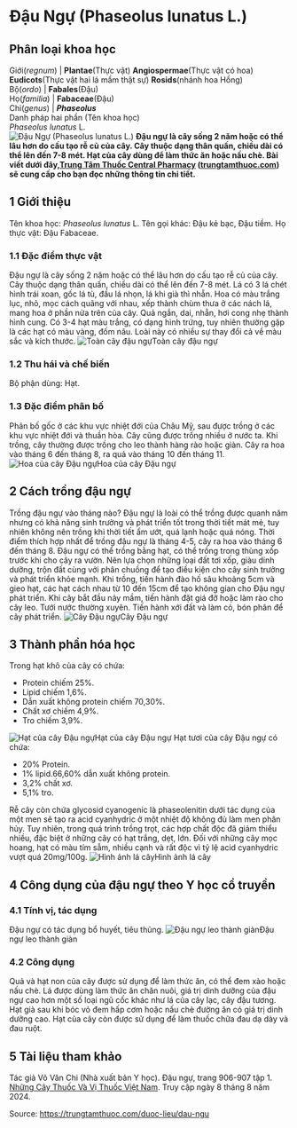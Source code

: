 # Đậu Ngự (Phaseolus lunatus L.)

Phân loại khoa học  
---  
Giới(_regnum_) |  **Plantae**(Thực vật) **Angiospermae**(Thực vật có hoa) **Eudicots**(Thực vật hai lá mầm thật sự) **Rosids**(nhánh hoa Hồng)  
Bộ(_ordo_) | **Fabales**(Đậu)  
Họ(_familia_) | **Fabaceae**(Đậu)  
Chi(_genus_) | **_Phaseolus_**  
Danh pháp hai phần (Tên khoa học)  
_Phaseolus lunatus_ L.  
![Đậu Ngự \(Phaseolus lunatus L.\)](https://trungtamthuoc.com/images/others/cay-dau-ngu-6-8588.jpg)
**Đậu ngự là cây sống 2 năm hoặc có thể lâu hơn do cấu tạo rễ củ của cây. Cây thuộc dạng thân quấn, chiều dài có thể lên đến 7-8 mét. Hạt của cây dùng để làm thức ăn hoặc nấu chè. Bài viết dưới đây,[Trung Tâm Thuốc Central Pharmacy](https://trungtamthuoc.com/ "Trung Tâm Thuốc Central Pharmacy") ([trungtamthuoc.com](https://trungtamthuoc.com/ "trungtamthuoc.com")) sẽ cung cấp cho bạn đọc những thông tin chi tiết.**
##  1 Giới thiệu
Tên khoa học: _Phaseolus lunatus_ L.
Tên gọi khác: Đậu kẻ bạc, Đậu tiềm.
Họ thực vật: Đậu Fabaceae.
### 1.1 Đặc điểm thực vật
Đậu ngự là cây sống 2 năm hoặc có thể lâu hơn do cấu tạo rễ củ của cây. Cây thuộc dạng thân quấn, chiều dài có thể lên đến 7-8 mét.
Lá có 3 lá chét hình trái xoan, gốc lá tù, đầu lá nhọn, lá khi già thì nhẵn.
Hoa có màu trắng lục, nhỏ, mọc cách quãng với nhau, xếp thành chùm thưa ở các nách lá, mang hoa ở phần nửa trên của cây.
Quả ngắn, dai, nhẵn, hơi cong nhẹ thành hình cung.
Có 3-4 hạt màu trắng, có dạng hình trứng, tuy nhiên thường gặp là các hạt có màu vàng, đốm nâu. Loài này có nhiều sự thay đổi cả về màu sắc và kích thước.
![Toàn cây đậu ngự](https://trungtamthuoc.com/images/item/cay-dau-ngu.jpg)Toàn cây đậu ngự
### 1.2 Thu hái và chế biến
Bộ phận dùng: Hạt.
### 1.3 Đặc điểm phân bố
Phân bố gốc ở các khu vực nhiệt đới của Châu Mỹ, sau được trồng ở các khu vực nhiệt đới và thuần hòa. Cây cũng được trồng nhiều ở nước ta.
Khi trồng, cây thường được trồng cho leo thành hàng rào hoặc giàn.
Cây ra hoa vào tháng 6 đến tháng 8, ra quả vào tháng 10 đến tháng 11.
![Hoa của cây Đậu ngự](https://trungtamthuoc.com/images/item/cay-dau-ngu-0.jpg)Hoa của cây Đậu ngự
##  2 Cách trồng đậu ngự
Trồng đậu ngự vào tháng nào? Đậu ngự là loài có thể trồng được quanh năm nhưng có khả năng sinh trưởng và phát triển tốt trong thời tiết mát mẻ, tuy nhiên không nên trồng khi thời tiết ẩm ướt, quá lạnh hoặc quá nóng. Thời điểm thích hợp nhất để trồng đậu ngự là tháng 4-5, cây ra hoa vào tháng 6 đến tháng 8.
Đậu ngự có thể trồng bằng hạt, có thể trồng trong thùng xốp trước khi cho cây ra vườn.
Nên lựa chọn những loại đất tơi xốp, giàu dinh dưỡng, trộn đất cùng với phân chuồng để tạo điều kiện cho cây sinh trưởng và phát triển khỏe mạnh.
Khi trồng, tiến hành đào hố sâu khoảng 5cm và gieo hạt, các hạt cách nhau từ 10 đến 15cm để tạo không gian cho Đậu ngự phát triển.
Khi cây bắt đầu nảy mầm, tiến hành đặt giá đỡ hoặc làm rào cho cây leo.
Tưới nước thường xuyên. Tiến hành xới đất và làm cỏ, bón phân để cây phát triển.
![Cây Đậu ngự](https://trungtamthuoc.com/images/item/cay-dau-ngu-1.jpg)Cây Đậu ngự
##  3 Thành phần hóa học
Trong hạt khô của cây có chứa:
  * Protein chiếm 25%.
  * Lipid chiếm 1,6%.
  * Dẫn xuất không protein chiếm 70,30%.
  * Chất xơ chiếm 4,9%.
  * Tro chiếm 3,9%.

![Hạt của cây Đậu ngự](https://trungtamthuoc.com/images/item/cay-dau-ngu-4.jpg)Hạt của cây Đậu ngự
Hạt tươi của cây Đậu ngự có chứa:
  * 20% Protein.
  * 1% lipid.66,60% dẫn xuất không protein.
  * 3,2% chất xơ.
  * 5,1% tro.


Rễ cây còn chứa glycosid cyanogenic là phaseolenitin dưới tác dụng của một men sẽ tạo ra acid cyanhydric ở một nhiệt độ không đủ làm men phân hủy.
Tuy nhiên, trong quá trình trồng trọt, các hợp chất độc đã giảm thiểu nhiều, đặc biệt ở những cây có hạt trắng, dẹt, lớn. Đối với những cây mọc hoang, hạt có màu tím sẫm, nhiều cạnh và rất độc vì tỷ lệ acid cyanhydric vượt quá 20mg/100g.
![Hình ảnh lá cây](https://trungtamthuoc.com/images/item/cay-dau-ngu-2.jpg)Hình ảnh lá cây
##  4 Công dụng của đậu ngự theo Y học cổ truyền
### 4.1 Tính vị, tác dụng
Đậu ngự có tác dụng bổ huyết, tiêu thũng.
![Đậu ngự leo thành giàn](https://trungtamthuoc.com/images/item/cay-dau-ngu-3.jpg)Đậu ngự leo thành giàn
### 4.2 Công dụng
Quả và hạt non của cây được sử dụng để làm thức ăn, có thể đem xào hoặc nấu chè. Lá được dùng làm thức ăn chăn nuôi, giá trị dinh dưỡng của đậu ngự cao hơn một số loại ngũ cốc khác như lá của cây lạc, cây đậu tương.
Hạt già sau khi bóc vỏ đem hấp cơm hoặc nấu chè đường ăn có giá trị dinh dưỡng cao. Hạt của cây còn được sử dụng để làm thuốc chữa đau dạ dày và đau ruột.
##  5 Tài liệu tham khảo
Tác giả Võ Văn Chi (Nhà xuất bản Y học). Đậu ngự, trang 906-907 tập 1. [Những Cây Thuốc Và Vị Thuốc Việt Nam](https://trungtamthuoc.com/duoc-lieu "Những Cây Thuốc Và Vị Thuốc Việt Nam"). Truy cập ngày 8 tháng 8 năm 2024.


Source: https://trungtamthuoc.com/duoc-lieu/dau-ngu